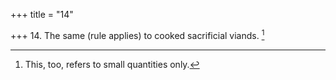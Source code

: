 +++
title = "14"

+++
14. The same (rule applies) to cooked sacrificial viands. [^6] 


[^6]:  This, too, refers to small quantities only.
